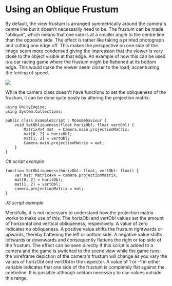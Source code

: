 Using an Oblique Frustum
========================


By default, the view frustum is arranged symmetrically around the camera's centre line but it doesn't necessarily need to be. The frustum can be made "oblique", which means that one side is at a smaller angle to the centre line than the opposite side. The effect is rather like taking a printed photograph and cutting one edge off. This makes the perspective on one side of the image seem more condensed giving the impression that the viewer is very close to the object visible at that edge. An example of how this can be used is a car racing game where the frustum might be flattened at its bottom edge. This would make the viewer seem closer to the road, accentuating the feeling of speed.


![](../uploads/Main/ObliqueFrustum.png) 

While the camera class doesn't have functions to set the obliqueness of the frustum, it can be done quite easily by altering the projection matrix:
 
````
using UnityEngine;
using System.Collections;

public class ExampleScript : MonoBehaviour {
	void SetObliqueness(float horizObl, float vertObl) {
		Matrix4x4 mat  = Camera.main.projectionMatrix;
		mat[0, 2] = horizObl;
		mat[1, 2] = vertObl;
		Camera.main.projectionMatrix = mat;
	}
}
````
_C# script example_

````
function SetObliqueness(horizObl: float, vertObl: float) {
	var mat: Matrix4x4 = camera.projectionMatrix;
	mat[0, 2] = horizObl;
	mat[1, 2] = vertObl;
	camera.projectionMatrix = mat;
}

````
_JS script example_

Mercifully, it is not necessary to understand how the projection matrix works to make use of this. The horizObl and vertObl values set the amount of horizontal and vertical obliqueness, respectively. A value of zero indicates no obliqueness. A positive value shifts the frustum rightwards or upwards, thereby flattening the left or bottom side. A negative value shifts leftwards or downwards and consequently flattens the right or top side of the frustum. The effect can be seen directly if this script is added to a camera and the game is switched to the scene view while the game runs; the wireframe depiction of the camera's frustum will change as you vary the values of horizObl and vertObl in the inspector. A value of 1 or -1 in either variable indicates that one side of the frustum is completely flat against the centreline. It is possible although seldom necessary to use values outside this range.
